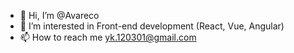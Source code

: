 - 👋 Hi, I’m @Avareco
- 👀 I’m interested in Front-end development (React, Vue, Angular)
- 📫 How to reach me yk.120301@gmail.com

<!---
Avareco/Avareco is a ✨ special ✨ repository because its `README.md` (this file) appears on your GitHub profile.
You can click the Preview link to take a look at your changes.
--->
